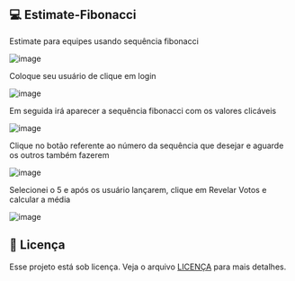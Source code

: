## 💻 Estimate-Fibonacci
Estimate para equipes usando sequência fibonacci

![image](https://github.com/diegoernani/estimatefibonacci/assets/5751929/8e5c8850-20ae-4c7b-a71b-01f7480dddc8)

Coloque seu usuário de clique em login

![image](https://github.com/diegoernani/estimatefibonacci/assets/5751929/28596cd8-9bc3-4dcc-af5a-955efdb4b384)

Em seguida irá aparecer a sequência fibonacci com os valores clicáveis 

![image](https://github.com/diegoernani/estimatefibonacci/assets/5751929/cf72e548-588d-4baa-9b05-b95e9fe04f4a)

Clique no botão referente ao número da sequência que desejar e aguarde os outros também fazerem

![image](https://github.com/diegoernani/estimatefibonacci/assets/5751929/553b68da-7adb-4a10-bac8-c0a42fcf511a)

Selecionei o 5 e após os usuário lançarem, clique em Revelar Votos e calcular a média

![image](https://github.com/diegoernani/estimatefibonacci/assets/5751929/c2072662-5e8f-4622-b8c8-4df86aa05266)


## 📝 Licença

Esse projeto está sob licença. Veja o arquivo [LICENÇA](LICENSE.md) para mais detalhes.

